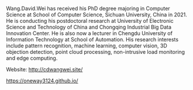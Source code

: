 
Wang.David.Wei has received his PhD degree majoring in Computer Science at School of Computer Science, Sichuan University, China in 2021. He is conducting his postdoctoral research at University of Electronic Science and Technology of China and Chongqing Industrial Big Data Innovation Center. He is also now a lecturer in Chengdu University of Information Technology at School of Automation. His research interests include pattern recognition, machine learning, computer vision, 3D objection detection, point cloud processing, non-intrusive load monitoring and edge computing.

Website: 
http://cdwangwei.site/

https://oneway3124.github.io/



<!--
**oneway3124/oneway3124** is a ✨ _special_ ✨ repository because its `README.md` (this file) appears on your GitHub profile.

Here are some ideas to get you started:

- 🔭 I’m currently working on ...
- 🌱 I’m currently learning ...
- 👯 I’m looking to collaborate on ...
- 🤔 I’m looking for help with ...
- 💬 Ask me about ...
- 📫 How to reach me: ...
- 😄 Pronouns: ...
- ⚡ Fun fact: ...
-->
